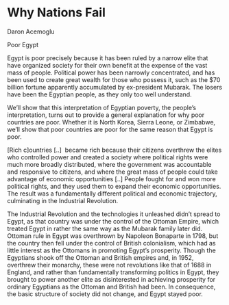 # Why Nations Fail

Daron Acemoglu

Poor Egypt

Egypt is poor precisely because it has been ruled by a narrow elite
that have organized society for their own benefit at the expense of
the vast mass of people. Political power has been narrowly
concentrated, and has been used to create great wealth for those who
possess it, such as the $70 billion fortune apparently accumulated by
ex-president Mubarak. The losers have been the Egyptian people, as
they only too well understand.

We’ll show that this interpretation of Egyptian poverty, the people’s
interpretation, turns out to provide a general explanation for why
poor countries are poor. Whether it is North Korea, Sierra Leone, or
Zimbabwe, we’ll show that poor countries are poor for the same reason
that Egypt is poor.

[Rich c]ountries [..]  became rich because their citizens overthrew
the elites who controlled power and created a society where political
rights were much more broadly distributed, where the government was
accountable and responsive to citizens, and where the great mass of
people could take advantage of economic opportunities [..] People
fought for and won more political rights, and they used them to expand
their economic opportunities. The result was a fundamentally different
political and economic trajectory, culminating in the Industrial
Revolution.

The Industrial Revolution and the technologies it unleashed didn’t
spread to Egypt, as that country was under the control of the Ottoman
Empire, which treated Egypt in rather the same way as the Mubarak
family later did. Ottoman rule in Egypt was overthrown by Napoleon
Bonaparte in 1798, but the country then fell under the control of
British colonialism, which had as little interest as the Ottomans in
promoting Egypt’s prosperity. Though the Egyptians shook off the
Ottoman and British empires and, in 1952, overthrew their monarchy,
these were not revolutions like that of 1688 in England, and rather
than fundamentally transforming politics in Egypt, they brought to
power another elite as disinterested in achieving prosperity for
ordinary Egyptians as the Ottoman and British had been. In
consequence, the basic structure of society did not change, and Egypt
stayed poor.

